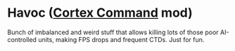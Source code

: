 # Havoc ([Cortex Command](http://www.datarealms.com/games.htm) mod)

Bunch of imbalanced and weird stuff that allows killing lots of those poor AI-controlled units, making FPS drops and frequent CTDs. Just for fun.
